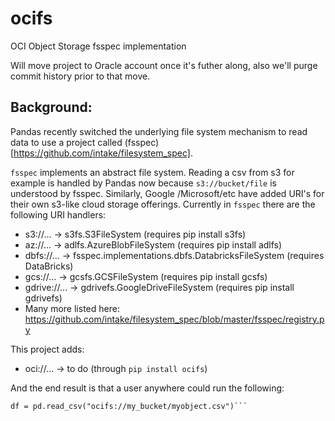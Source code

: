 # ocifs
OCI Object Storage fsspec implementation

Will move project to Oracle account once it's futher along, also we'll purge commit history prior to that move.

## Background:

Pandas recently switched the underlying file system mechanism to read data to use a project called (fsspec)[https://github.com/intake/filesystem_spec]. 

`fsspec` implements an abstract file system. Reading a csv from s3 for example is handled by Pandas now because `s3://bucket/file` is understood by fsspec.  Similarly, Google /Microsoft/etc have added URI's for their own s3-like cloud storage offerings. Currently in `fsspec` there are the following URI handlers:

 - s3://... -> s3fs.S3FileSystem (requires pip install s3fs)
 - az://... -> adlfs.AzureBlobFileSystem (requires pip install adlfs)
 - dbfs://... -> fsspec.implementations.dbfs.DatabricksFileSystem (requires DataBricks)
 - gcs://...  -> gcsfs.GCSFileSystem (requires pip install gcsfs)
 - gdrive://... -> gdrivefs.GoogleDriveFileSystem (requires pip install gdrivefs)
 - Many more listed here: https://github.com/intake/filesystem_spec/blob/master/fsspec/registry.py

This project adds:

 - oci://... -> to do (through `pip install ocifs`)


And the end result is that a user anywhere could run the following:

```pip install pandas fsspec ocifs
df = pd.read_csv("ocifs://my_bucket/myobject.csv")```
